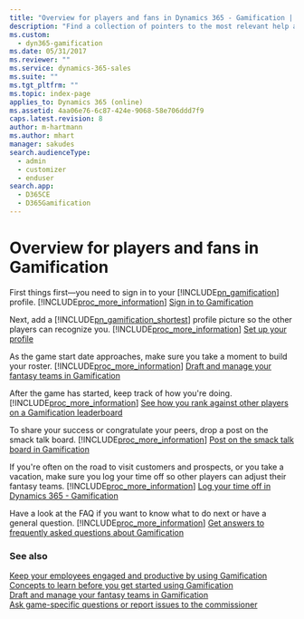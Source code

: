 ```yaml
---
title: "Overview for players and fans in Dynamics 365 - Gamification | Microsoft Docs"
description: "Find a collection of pointers to the most relevant help articles when participating in games and managing fantasy teams in Dynamics 365 – Gamification."
ms.custom: 
  - dyn365-gamification
ms.date: 05/31/2017
ms.reviewer: ""
ms.service: dynamics-365-sales
ms.suite: ""
ms.tgt_pltfrm: ""
ms.topic: index-page
applies_to: Dynamics 365 (online)
ms.assetid: 4aa06e76-6c87-424e-9068-58e706ddd7f9
caps.latest.revision: 8
author: m-hartmann
ms.author: mhart
manager: sakudes
search.audienceType: 
  - admin
  - customizer
  - enduser
search.app: 
  - D365CE
  - D365Gamification
---
```

# Overview for players and fans in Gamification

First things first—you need to sign in to your [!INCLUDE[pn_gamification](../includes/pn-gamification.md)] profile. [!INCLUDE[proc_more_information](../includes/proc-more-information-md.md)] [Sign in to Gamification](sign-in.md)  
  
 Next, add a [!INCLUDE[pn_gamification_shortest](../includes/pn-gamification-shortest.md)] profile picture so the other players can recognize you. [!INCLUDE[proc_more_information](../includes/proc-more-information-md.md)] [Set up your profile](set-up-profile.md)  
  
 As the game start date approaches, make sure you take a moment to build your roster. [!INCLUDE[proc_more_information](../includes/proc-more-information-md.md)] [Draft and manage your fantasy teams in Gamification](manage-fantasy-team.md)  
  
 After the game has started, keep track of how you're doing. [!INCLUDE[proc_more_information](../includes/proc-more-information-md.md)] [See how you rank against other players on a Gamification leaderboard](view-leaderboard.md)  
  
 To share your success or congratulate your peers, drop a post on the smack talk board. [!INCLUDE[proc_more_information](../includes/proc-more-information-md.md)] [Post on the smack talk board in Gamification](smack-talk-post.md)  
  
 If you're often on the road to visit customers and prospects, or you take a vacation, make sure you log your time off so other players can adjust their fantasy teams. [!INCLUDE[proc_more_information](../includes/proc-more-information-md.md)] [Log your time off in Dynamics 365 - Gamification](log-time-off.md)  
  
 Have a look at the FAQ if you want to know what to do next or have a general question. [!INCLUDE[proc_more_information](../includes/proc-more-information-md.md)] [Get answers to frequently asked questions about Gamification](frequently-asked-questions.md)  
  
### See also

[Keep your employees engaged and productive by using Gamification](increase-employee-productivity.md)  
[Concepts to learn before you get started using Gamification](get-started.md)   
[Draft and manage your fantasy teams in Gamification](manage-fantasy-team.md)   
[Ask game-specific questions or report issues to the commissioner](contact-commissioner.md)
